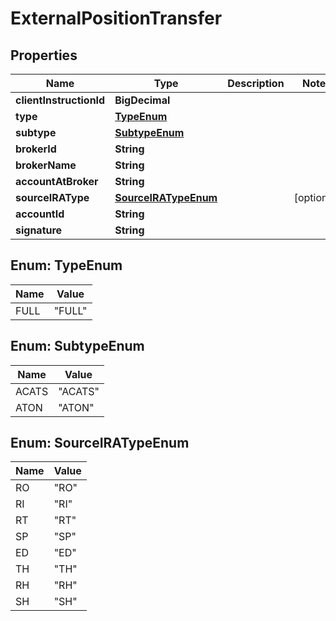 

# ExternalPositionTransfer


## Properties

| Name | Type | Description | Notes |
|------------ | ------------- | ------------- | -------------|
|**clientInstructionId** | **BigDecimal** |  |  |
|**type** | [**TypeEnum**](#TypeEnum) |  |  |
|**subtype** | [**SubtypeEnum**](#SubtypeEnum) |  |  |
|**brokerId** | **String** |  |  |
|**brokerName** | **String** |  |  |
|**accountAtBroker** | **String** |  |  |
|**sourceIRAType** | [**SourceIRATypeEnum**](#SourceIRATypeEnum) |  |  [optional] |
|**accountId** | **String** |  |  |
|**signature** | **String** |  |  |



## Enum: TypeEnum

| Name | Value |
|---- | -----|
| FULL | &quot;FULL&quot; |



## Enum: SubtypeEnum

| Name | Value |
|---- | -----|
| ACATS | &quot;ACATS&quot; |
| ATON | &quot;ATON&quot; |



## Enum: SourceIRATypeEnum

| Name | Value |
|---- | -----|
| RO | &quot;RO&quot; |
| RI | &quot;RI&quot; |
| RT | &quot;RT&quot; |
| SP | &quot;SP&quot; |
| ED | &quot;ED&quot; |
| TH | &quot;TH&quot; |
| RH | &quot;RH&quot; |
| SH | &quot;SH&quot; |



